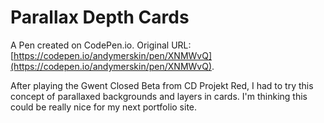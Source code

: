 # Parallax Depth Cards

A Pen created on CodePen.io. Original URL: [https://codepen.io/andymerskin/pen/XNMWvQ](https://codepen.io/andymerskin/pen/XNMWvQ).

After playing the Gwent Closed Beta from CD Projekt Red, I had to try this concept of parallaxed backgrounds and layers in cards. I'm thinking this could be really nice for my next portfolio site.
